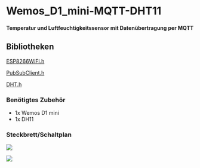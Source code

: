 # Wemos_D1_mini-MQTT-DHT11
#### Temperatur und Luftfeuchtigkeitssensor mit Datenübertragung per MQTT

## Bibliotheken

[ESP8266WiFi.h](https://github.com/esp8266/Arduino/blob/master/libraries/ESP8266WiFi/src/ESP8266WiFi.h)

[PubSubClient.h](https://github.com/knolleary/pubsubclient/blob/master/src/PubSubClient.h)

[DHT.h](https://github.com/adafruit/DHT-sensor-library/blob/master/DHT.h)


### Benötigtes Zubehör

- 1x Wemos D1 mini
- 1x DH11

### Steckbrett/Schaltplan

![](https://github.com/relaychris/Wemos_D1_mini-MQTT-DHT11/blob/main/schaltung.png)

![](https://github.com/relaychris/Wemos_D1_mini-MQTT-DHT11/blob/main/schaltplan.png)
